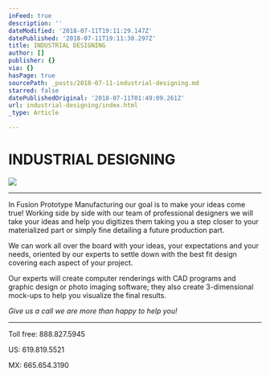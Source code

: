```yaml
---
inFeed: true
description: ''
dateModified: '2018-07-11T19:11:29.147Z'
datePublished: '2018-07-11T19:11:30.297Z'
title: INDUSTRIAL DESIGNING
author: []
publisher: {}
via: {}
hasPage: true
sourcePath: _posts/2018-07-11-industrial-designing.md
starred: false
datePublishedOriginal: '2018-07-11T01:49:09.261Z'
url: industrial-designing/index.html
_type: Article

---
```

# INDUSTRIAL DESIGNING
![](https://the-grid-user-content.s3-us-west-2.amazonaws.com/3fb8746f-763e-4dd5-8b83-dc34ac518564.jpg)

---

In Fusion Prototype Manufacturing our goal is to make your ideas come true! Working side by side with our team of professional designers we will take your ideas and help you digitizes them taking you a step closer to your materialized part or simply fine detailing a future production part.

We can work all over the board with your ideas, your expectations and your needs, oriented by our experts to settle down with the best fit design covering each aspect of your project.

Our experts will create computer renderings with CAD programs and graphic design or photo imaging software; they also create 3-dimensional mock-ups to help you visualize the final results.

_Give us a call we are more than happy to help you!_

---

Toll free: 888.827.5945

US: 619.819.5521

MX: 665.654.3190